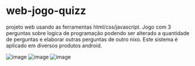 # web-jogo-quizz
projeto web usando as ferramentas html/css/javascript.
Jogo com 3 perguntas sobre logica de programação podendo ser alterado a quantidade de perguntas e elaborar outras perguntas de outro nixo. Este sistema é aplicado em diversos produtos android.


![image](https://user-images.githubusercontent.com/68924739/196826434-0819f5b4-cdb2-42b6-98e4-fa425ef2c448.png)
![image](https://user-images.githubusercontent.com/68924739/196826601-04021b1f-667f-4d61-89c9-ec5d43c7597a.png)
![image](https://user-images.githubusercontent.com/68924739/196826532-d25d95d7-2205-43c4-8991-3727433da41b.png)

